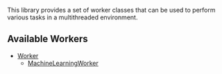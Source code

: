 This library provides a set of worker classes that can be used to perform various tasks in a multithreaded environment.

## Available Workers

* [Worker](https://github.com/Valkryst/WorkingClass/blob/master/src/working_class/__init__.py)
  * [MachineLearningWorker](https://github.com/Valkryst/WorkingClass/blob/master/src/working_class/machine_learning/__init__.py)